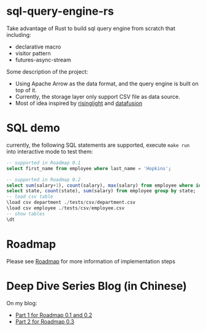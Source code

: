 # sql-query-engine-rs

Take advantage of Rust to build sql query engine from scratch that including:

- declarative macro
- visitor pattern
- futures-async-stream

Some description of the project:
- Using Apache Arrow as the data format, and the query engine is built on top of it.
- Currently, the storage layer only support CSV file as data source.
- Most of idea inspired by [risinglight](https://github.com/risinglightdb/risinglight) and [datafusion](https://github.com/apache/arrow-datafusion)

# SQL demo

currently, the following SQL statements are supported, execute `make run` into interactive mode to test them:

```sql
-- supported in Roadmap 0.1
select first_name from employee where last_name = 'Hopkins';

-- supported in Roadmap 0.2
select sum(salary+1), count(salary), max(salary) from employee where id > 1;
select state, count(state), sum(salary) from employee group by state;
-- load csv table
\load csv department ./tests/csv/department.csv
\load csv employee ./tests/csv/employee.csv
-- show tables
\dt
```


# Roadmap

Please see [Roadmap](https://github.com/Fedomn/sql-query-engine-rs/issues?q=roadmap) for more information of implementation steps


# Deep Dive Series Blog (in Chinese)

On my blog:

- [Part 1 for Roadmap 0.1 and 0.2](https://frankma.me/posts/database/sql-query-engine-rs-part-1/)
- [Part 2 for Roadmap 0.3](https://frankma.me/posts/database/sql-query-engine-rs-part-2/)
